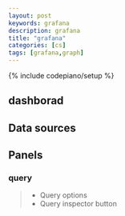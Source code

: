 ```yaml
---
layout: post
keywords: grafana 
description: grafana
title: "grafana"
categories: [cs]
tags: [grafana,graph]
---
```

{% include codepiano/setup %}

## dashborad

## Data sources

## Panels

### query

> * Query options
> * Query inspector button
